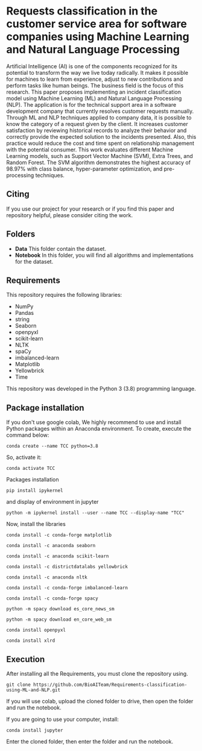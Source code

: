 # Requests classification in the customer service area for software companies using Machine Learning and Natural Language Processing
Artificial Intelligence (AI) is one of the components recognized for its potential to transform the way we live today radically. It makes it possible for machines to learn from experience, adjust to new contributions and perform tasks like human beings. The business field is the focus of this research. This paper proposes implementing an incident classification model using Machine Learning (ML) and Natural Language Processing (NLP). The application is for the technical support area in a software development company that currently resolves customer requests manually. Through ML and NLP techniques applied to company data, it is possible to know the category of a request given by the client. It increases customer satisfaction by reviewing historical records to analyze their behavior and correctly provide the expected solution to the incidents presented. Also, this practice would reduce the cost and time spent on relationship management with the potential consumer. This work evaluates different Machine Learning models, such as Support Vector Machine (SVM), Extra Trees, and Random Forest. The SVM algorithm demonstrates the highest accuracy of 98.97% with class balance, hyper-parameter optimization, and pre-processing techniques.

## Citing

If you use our project for your research or if you find this paper and repository helpful, please consider citing the work.

## Folders

- **Data** This folder contain the dataset.
- **Notebook** In this folder, you will find all algorithms and implementations for the dataset. 

## Requirements
This repository requires the following libraries:

- NumPy
- Pandas
- string
- Seaborn
- openpyxl
- scikit-learn
- NLTK
- spaCy
- imbalanced-learn
- Matplotlib
- Yellowbrick
- Time

This repository was developed in the Python 3 (3.8) programming language.

## Package installation

If you don't use google colab, We highly recommend to use and install Python packages within an Anaconda environment. To create, execute the command below:
```
conda create --name TCC python=3.8
```
So, activate it:
```
conda activate TCC
```
Packages installation
```
pip install ipykernel
```
and display of environment in jupyter
```
python -m ipykernel install --user --name TCC --display-name "TCC"
```
Now, install the libraries
```
conda install -c conda-forge matplotlib
```
```
conda install -c anaconda seaborn
```
```
conda install -c anaconda scikit-learn
```
```
conda install -c districtdatalabs yellowbrick
```
```
conda install -c anaconda nltk
```
```
conda install -c conda-forge imbalanced-learn
```
```
conda install -c conda-forge spacy
```
```
python -m spacy download es_core_news_sm
```
```
python -m spacy download en_core_web_sm
```
```
conda install openpyxl
```
```
conda install xlrd
```

## Execution
After installing all the Requirements, you must clone the repository using.
```
git clone https://github.com/BioAITeam/Requirements-classification-using-ML-and-NLP.git
```
If you will use colab, upload the cloned folder to drive, then open the folder and run the notebook.

If you are going to use your computer, install:
```
conda install jupyter 
```
Enter the cloned folder, then enter the folder and run the notebook.

